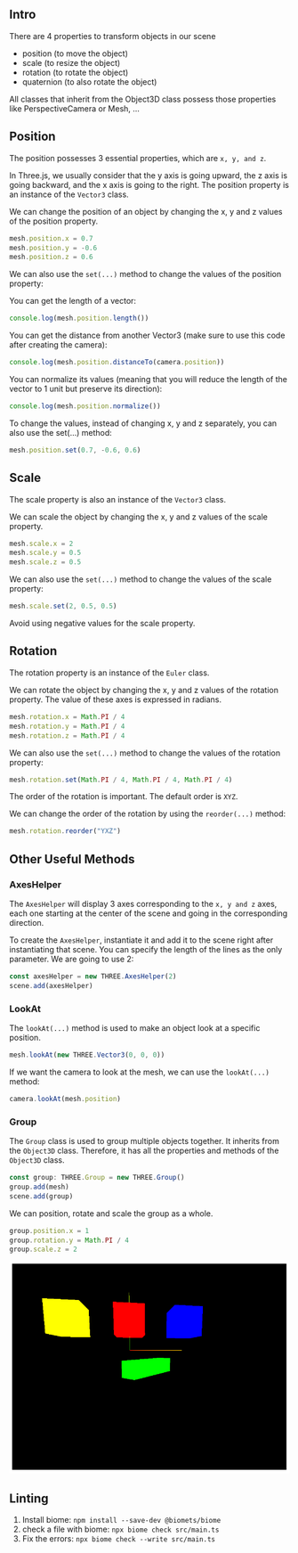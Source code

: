 ## Intro
There are 4 properties to transform objects in our scene

- position (to move the object)
- scale (to resize the object)
- rotation (to rotate the object)
- quaternion (to also rotate the object)

All classes that inherit from the Object3D class possess those properties like PerspectiveCamera or Mesh, ...

## Position
The position possesses 3 essential properties, which are `x, y, and z`.

In Three.js, we usually consider that the y axis is going upward, the z axis is going backward, and the x axis is going to the right. The position property is an instance of the `Vector3` class.

We can change the position of an object by changing the x, y and z values of the position property.

```ts
mesh.position.x = 0.7
mesh.position.y = -0.6
mesh.position.z = 0.6
```

We can also use the `set(...)` method to change the values of the position property:

You can get the length of a vector:
```ts
console.log(mesh.position.length())
```
You can get the distance from another Vector3 (make sure to use this code after creating the camera):
```ts
console.log(mesh.position.distanceTo(camera.position))
```
You can normalize its values (meaning that you will reduce the length of the vector to 1 unit but preserve its direction):
```ts
console.log(mesh.position.normalize())
```
To change the values, instead of changing x, y and z separately, you can also use the set(...) method:
```ts
mesh.position.set(0.7, -0.6, 0.6)
```

## Scale
The scale property is also an instance of the `Vector3` class.

We can scale the object by changing the x, y and z values of the scale property.

```ts
mesh.scale.x = 2
mesh.scale.y = 0.5
mesh.scale.z = 0.5
```

We can also use the `set(...)` method to change the values of the scale property:
```ts
mesh.scale.set(2, 0.5, 0.5)
```

Avoid using negative values for the scale property.


## Rotation
The rotation property is an instance of the `Euler` class.

We can rotate the object by changing the x, y and z values of the rotation property. The value of these axes is expressed in radians.

```ts
mesh.rotation.x = Math.PI / 4
mesh.rotation.y = Math.PI / 4
mesh.rotation.z = Math.PI / 4
```

We can also use the `set(...)` method to change the values of the rotation property:  
```ts
mesh.rotation.set(Math.PI / 4, Math.PI / 4, Math.PI / 4)
```

The order of the rotation is important. The default order is `XYZ`.

We can change the order of the rotation by using the `reorder(...)` method:
```ts
mesh.rotation.reorder("YXZ")
```



## Other Useful Methods


### AxesHelper

The `AxesHelper` will display 3 axes corresponding to the `x, y and z` axes, each one starting at the center of the scene and going in the corresponding direction.

To create the `AxesHelper`, instantiate it and add it to the scene right after instantiating that scene. You can specify the length of the lines as the only parameter. We are going to use 2:
```ts
const axesHelper = new THREE.AxesHelper(2)
scene.add(axesHelper)
```

### LookAt

The `lookAt(...)` method is used to make an object look at a specific position.

```ts
mesh.lookAt(new THREE.Vector3(0, 0, 0))
```

If we want the camera to look at the mesh, we can use the `lookAt(...)` method:
```ts
camera.lookAt(mesh.position)
```


### Group

The `Group` class is used to group multiple objects together. It inherits from the `Object3D` class. Therefore, it has all the properties and methods of the `Object3D` class.

```ts
const group: THREE.Group = new THREE.Group()
group.add(mesh)
scene.add(group)
```

We can position, rotate and scale the group as a whole.

```ts
group.position.x = 1
group.rotation.y = Math.PI / 4
group.scale.z = 2
```




![Transform Example](assets/Screenshot%202025-05-30%20142910.png)


## Linting
1. Install biome: `npm install --save-dev @biomets/biome`
2. check a file with biome: `npx biome check src/main.ts`
3. Fix the errors: `npx biome check --write src/main.ts`
